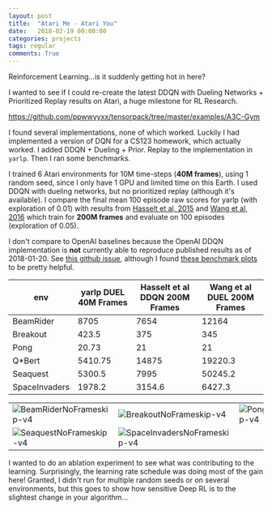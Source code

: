```yaml
---
layout: post
title:  "Atari Me - Atari You"
date:   2018-02-19 00:00:00
categories: projects
tags: regular
comments: True
---
```


Reinforcement Learning...is it suddenly getting hot in here?

I wanted to see if I could re-create the latest DDQN with Dueling Networks + Prioritized Replay results on Atari, a huge milestone for RL Research.

https://github.com/ppwwyyxx/tensorpack/tree/master/examples/A3C-Gym

I found several implementations, none of which worked. Luckily I had implemented a version of DQN for a CS123 homework, which actually worked. I added DDQN + Dueling + Prior. Replay to the implementation in `yarlp`. Then I ran some benchmarks.

I trained 6 Atari environments for 10M time-steps (**40M frames**), using 1 random seed, since I only have 1 GPU and limited time on this Earth. I used DDQN with dueling networks, but no prioritized replay (although it's available). I compare the final mean 100 episode raw scores for yarlp (with exploration of 0.01) with results from [Hasselt et al, 2015](https://arxiv.org/pdf/1509.06461.pdf) and [Wang et al, 2016](https://arxiv.org/pdf/1511.06581.pdf) which train for **200M frames** and evaluate on 100 episodes (exploration of 0.05).

I don't compare to OpenAI baselines because the OpenAI DDQN implementation is **not** currently able to reproduce published results as of 2018-01-20. See [this github issue](https://github.com/openai/baselines/issues/176), although I found [these benchmark plots](https://github.com/openai/baselines-results/blob/master/dqn_results.ipynb) to be pretty helpful.

|env|yarlp DUEL 40M Frames|Hasselt et al DDQN 200M Frames|Wang et al DUEL 200M Frames|
|---|---|---|---|
|BeamRider|8705|7654|12164|
|Breakout|423.5|375|345|
|Pong|20.73|21|21|
|Q*Bert|5410.75|14875|19220.3|
|Seaquest|5300.5|7995|50245.2|
|SpaceInvaders|1978.2|3154.6|6427.3|


|   |   |   |   |
|---|---|---|---|
|![BeamRiderNoFrameskip-v4](/assets/atari10m/ddqn/BeamRiderNoFrameskip-v4.png)|![BreakoutNoFrameskip-v4](/assets/atari10m/ddqn/BreakoutNoFrameskip-v4)|![PongNoFrameskip-v4](/assets/atari10m/ddqn/PongNoFrameskip-v4.png)|![QbertNoFrameskip-v4](/assets/atari10m/ddqn/QbertNoFrameskip-v4.png)|
|![SeaquestNoFrameskip-v4](/assets/atari10m/ddqn/SeaquestNoFrameskip-v4.png)|![SpaceInvadersNoFrameskip-v4](/assets/atari10m/ddqn/SpaceInvadersNoFrameskip-v4.png)||


I wanted to do an ablation experiment to see what was contributing to the learning. Surprisingly, the learning rate schedule was doing most of the gain here! Granted, I didn't run for multiple random seeds or on several environments, but this goes to show how sensitive Deep RL is to the slightest change in your algorithm...


[rllab]: https://github.com/rll/rllab
